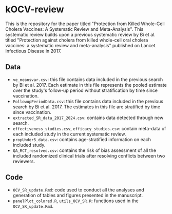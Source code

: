 # kOCV-review

This is the repository for the paper titled "Protection from Killed Whole-Cell Cholera Vaccines: A Systematic Review and Meta-Analysis". This systematic review builds upon a previous systematic review by Bi et al. titled "Protection against cholera from killed whole-cell oral cholera vaccines: a systematic review and meta-analysis" published on Lancet Infectious Disease in 2017.  

## Data 

* `ve_meansvar.csv`: this file contains data included in the previous search by Bi et al. 2017. Each estimate in this file represents the pooled estimate over the study's follow-up period without stratification by time since vaccination.
* `FollowupPeriodData.csv`: this file contains data included in the previous search by Bi et al. 2017. The estimates in this file are stratified by time since vaccination.
* `extracted_SR_data_2017_2024.csv`: contains data detected through new search.
* `effectiveness_studies.csv`, `efficacy_studies.csv`: contain meta-data of each included study in the current systematic review.
* `propUnder5_data.csv`: contains age-stratified information on each included study.
* `QA_RCT_resolved.csv`: contains the risk of bias assessment of all the included randomized clinical trials after resolving conflicts between two reviewers.

## Code 
* `OCV_SR_update.Rmd`: code used to conduct all the analyses and generation of tables and figures presented in the manuscript.
* `panelPlot_colored.R`, `utils_OCV_SR.R`: functions used in the `OCV_SR_update.Rmd`.

